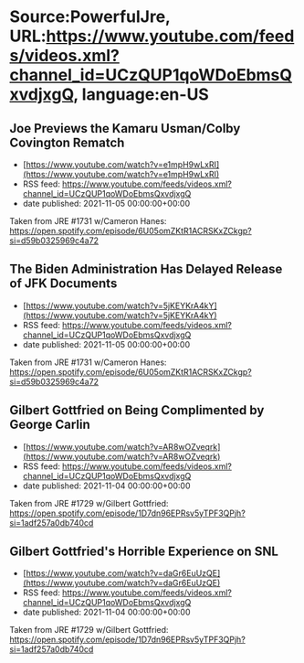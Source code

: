 # Source:PowerfulJre, URL:https://www.youtube.com/feeds/videos.xml?channel_id=UCzQUP1qoWDoEbmsQxvdjxgQ, language:en-US

## Joe Previews the Kamaru Usman/Colby Covington Rematch
 - [https://www.youtube.com/watch?v=e1mpH9wLxRI](https://www.youtube.com/watch?v=e1mpH9wLxRI)
 - RSS feed: https://www.youtube.com/feeds/videos.xml?channel_id=UCzQUP1qoWDoEbmsQxvdjxgQ
 - date published: 2021-11-05 00:00:00+00:00

Taken from JRE #1731 w/Cameron Hanes:
https://open.spotify.com/episode/6U05omZKtR1ACRSKxZCkgp?si=d59b0325969c4a72

## The Biden Administration Has Delayed Release of JFK Documents
 - [https://www.youtube.com/watch?v=5jKEYKrA4kY](https://www.youtube.com/watch?v=5jKEYKrA4kY)
 - RSS feed: https://www.youtube.com/feeds/videos.xml?channel_id=UCzQUP1qoWDoEbmsQxvdjxgQ
 - date published: 2021-11-05 00:00:00+00:00

Taken from JRE #1731 w/Cameron Hanes:
https://open.spotify.com/episode/6U05omZKtR1ACRSKxZCkgp?si=d59b0325969c4a72

## Gilbert Gottfried on Being Complimented by George Carlin
 - [https://www.youtube.com/watch?v=AR8wOZveqrk](https://www.youtube.com/watch?v=AR8wOZveqrk)
 - RSS feed: https://www.youtube.com/feeds/videos.xml?channel_id=UCzQUP1qoWDoEbmsQxvdjxgQ
 - date published: 2021-11-04 00:00:00+00:00

Taken from JRE #1729 w/Gilbert Gottfried:
https://open.spotify.com/episode/1D7dn96EPRsv5yTPF3QPjh?si=1adf257a0db740cd

## Gilbert Gottfried's Horrible Experience on SNL
 - [https://www.youtube.com/watch?v=daGr6EuUzQE](https://www.youtube.com/watch?v=daGr6EuUzQE)
 - RSS feed: https://www.youtube.com/feeds/videos.xml?channel_id=UCzQUP1qoWDoEbmsQxvdjxgQ
 - date published: 2021-11-04 00:00:00+00:00

Taken from JRE #1729 w/Gilbert Gottfried:
https://open.spotify.com/episode/1D7dn96EPRsv5yTPF3QPjh?si=1adf257a0db740cd

